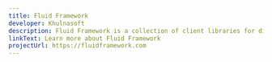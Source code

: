 ```yaml
---
title: Fluid Framework
developer: Khulnasoft
description: Fluid Framework is a collection of client libraries for distributing and synchronizing shared state.
linkText: Learn more about Fluid Framework
projectUrl: https://fluidframework.com
---
```

